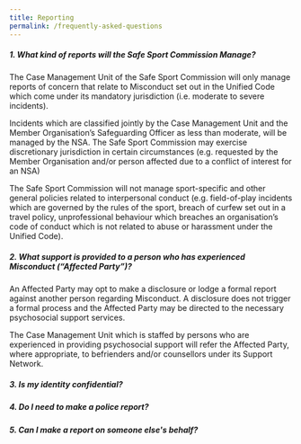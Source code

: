 ```yaml
---
title: Reporting
permalink: /frequently-asked-questions
---
```

##### **1. What kind of reports will the Safe Sport Commission Manage?**

The Case Management Unit of the Safe Sport Commission will only manage reports of concern that relate to
 Misconduct set out in the Unified Code which come under its mandatory jurisdiction (i.e. moderate to severe
 incidents).
 
 Incidents which are classified jointly by the Case Management Unit and the Member Organisation’s Safeguarding Officer as less than moderate, will be managed by the NSA. The Safe Sport Commission may exercise discretionary jurisdiction in certain circumstances (e.g. requested by the Member Organisation and/or person
 affected due to a conflict of interest for an NSA)
 
 The Safe Sport Commission will not manage sport-specific and other general policies related to interpersonal conduct (e.g. field-of-play incidents which are governed by the rules of the sport, breach of curfew set out in a travel policy, unprofessional behaviour which breaches an organisation’s code of conduct which is not related
 to abuse or harassment under the Unified Code).

##### **2.  What support is provided to a person who has experienced Misconduct (“Affected Party”)?**

An Affected Party may opt to make a disclosure or lodge a formal report against another person regarding Misconduct. A disclosure does not trigger a formal process and the Affected Party may be directed to the
 necessary psychosocial support services.
 
The Case Management Unit which is staffed by persons who are experienced in providing psychosocial support
will refer the Affected Party, where appropriate, to befrienders and/or counsellors under its Support Network.


##### **3. Is my identity confidential?**

##### **4. Do I need to make a police report?**

##### **5. Can I make a report on someone else's behalf?**

